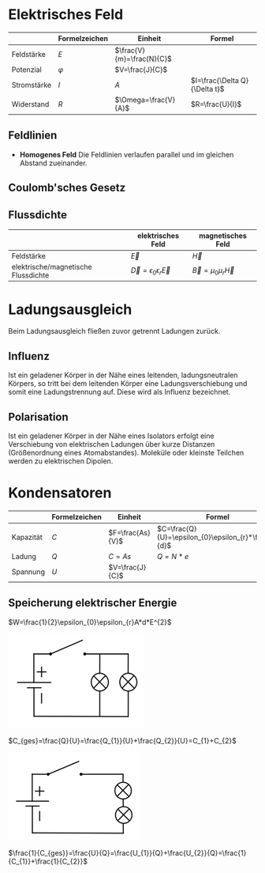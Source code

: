 # Elektrisches Feld

|             | Formelzeichen | Einheit                   | Formel                        |
| ----------- | ------------- | ------------------------- | ----------------------------- |
| Feldstärke  | $E$           | $\frac{V}{m}=\frac{N}{C}$ |                               |
| Potenzial   | $\varphi$     | $V=\frac{J}{C}$           |                               |
| Stromstärke | $I$           | $A$                       | $I=\frac{\Delta Q}{\Delta t}$ |
| Widerstand  | $R$           | $\Omega=\frac{V}{A}$      | $R=\frac{U}{I}$               |

## Feldlinien

- **Homogenes Feld** Die Feldlinien verlaufen parallel und im gleichen Abstand zueinander.

## Coulomb'sches Gesetz

## Flussdichte

|                                     | elektrisches Feld                     | magnetisches Feld           |
| ----------------------------------- | ------------------------------------- | --------------------------- |
| Feldstärke                          | $\vec{E}$                             | $\vec{H}$                   |
| elektrische/magnetische Flussdichte | $\vec{D}=\epsilon_0\epsilon_r\vec{E}$ | $\vec{B}=\mu_0\mu_r\vec{H}$ |

# Ladungsausgleich

Beim Ladungsausgleich fließen zuvor getrennt Ladungen zurück.

## Influenz

Ist ein geladener Körper in der Nähe eines leitenden, ladungsneutralen Körpers, so tritt bei dem leitenden Körper eine Ladungsverschiebung und somit eine Ladungstrennung auf. Diese wird als Influenz bezeichnet.

## Polarisation

Ist ein geladener Körper in der Nähe eines Isolators erfolgt eine Verschiebung von elektrischen Ladungen über kurze Distanzen (Größenordnung eines Atomabstandes). Moleküle oder kleinste Teilchen werden zu elektrischen Dipolen.

# Kondensatoren

|           | Formelzeichen | Einheit          | Formel                                               |
| --------- | ------------- | ---------------- | ---------------------------------------------------- |
| Kapazität | $C$           | $F=\frac{As}{V}$ | $C=\frac{Q}{U}=\epsilon_{0}\epsilon_{r}*\frac{A}{d}$ |
| Ladung    | $Q$           | $C=As$           | $Q=N*e$                                              |
| Spannung  | $U$           | $V=\frac{J}{C}$  |                                                      |

## Speicherung elektrischer Energie

$W=\frac{1}{2}\epsilon_{0}\epsilon_{r}A*d*E^{2}$

![](../Working%20Materials/Elektrisches%20Feld/Parallelschaltung.png)

$C_{ges}=\frac{Q}{U}=\frac{Q_{1}}{U}+\frac{Q_{2}}{U}=C_{1}+C_{2}$

![](../Working%20Materials/Elektrisches%20Feld/Reihenschaltung.png)

$\frac{1}{C_{ges}}=\frac{U}{Q}=\frac{U_{1}}{Q}+\frac{U_{2}}{Q}=\frac{1}{C_{1}}+\frac{1}{C_{2}}$
